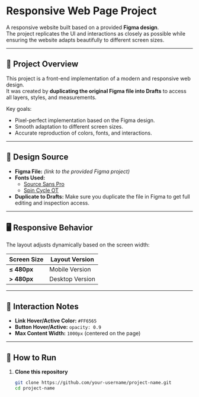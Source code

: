 # Responsive Web Page Project

A responsive website built based on a provided **Figma design**.  
The project replicates the UI and interactions as closely as possible while ensuring the website adapts beautifully to different screen sizes.

---

## 📌 Project Overview

This project is a front-end implementation of a modern and responsive web design.  
It was created by **duplicating the original Figma file into Drafts** to access all layers, styles, and measurements.

Key goals:
- Pixel-perfect implementation based on the Figma design.
- Smooth adaptation to different screen sizes.
- Accurate reproduction of colors, fonts, and interactions.

---

## 🎨 Design Source

- **Figma File:** *(link to the provided Figma project)*
- **Fonts Used:**
  - [Source Sans Pro](https://fonts.google.com/specimen/Source+Sans+Pro)
  - [Spin Cycle OT](https://www.fonts.com/font/font-bureau/spin-cycle)
- **Duplicate to Drafts:** Make sure you duplicate the file in Figma to get full editing and inspection access.

---

## 🖥️ Responsive Behavior

The layout adjusts dynamically based on the screen width:

| Screen Size               | Layout Version |
|---------------------------|----------------|
| **≤ 480px**               | Mobile Version |
| **> 480px**               | Desktop Version |

---

## 🎯 Interaction Notes

- **Link Hover/Active Color:** `#FF6565`
- **Button Hover/Active:** `opacity: 0.9`
- **Max Content Width:** `1000px` (centered on the page)

---

## 🚀 How to Run

1. **Clone this repository**
   ```bash
   git clone https://github.com/your-username/project-name.git
   cd project-name

